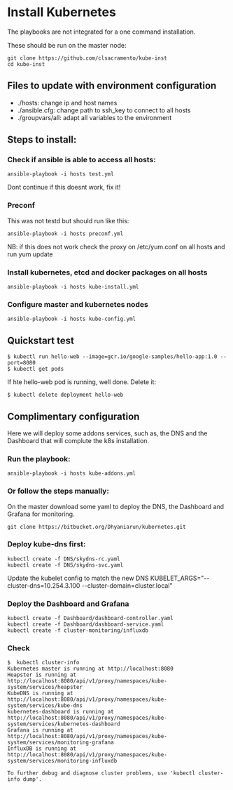 # Install Kubernetes

The playbooks are not integrated for a one command installation.

These should be run on the master node:
~~~
git clone https://github.com/clsacramento/kube-inst
cd kube-inst
~~~

## Files to update with environment configuration

 * ./hosts: change ip and host names
 * ./ansible.cfg: change path to ssh_key to connect to all hosts
 * ./groupvars/all: adapt all variables to the environment


## Steps to install:

### Check if ansible is able to access all hosts:

~~~
ansible-playbook -i hosts test.yml
~~~

Dont continue if this doesnt work, fix it!

### Preconf
This was not testd but should run like this:
~~~
ansible-playbook -i hosts preconf.yml
~~~
NB: if this does not work check the proxy on /etc/yum.conf on all hosts and run yum update

### Install kubernetes, etcd and docker packages on all hosts
~~~
ansible-playbook -i hosts kube-install.yml
~~~

### Configure master and kubernetes nodes
~~~
ansible-playbook -i hosts kube-config.yml
~~~

## Quickstart test
~~~
$ kubectl run hello-web --image=gcr.io/google-samples/hello-app:1.0 --port=8080
$ kubectl get pods
~~~

If hte hello-web pod is running, well done. Delete it:
~~~
$ kubectl delete deployment hello-web
~~~

## Complimentary configuration

Here we will deploy some addons services, such as, the DNS and the Dashboard that will complute the k8s installation.

### Run the playbook:
~~~
ansible-playbook -i hosts kube-addons.yml
~~~

### Or follow the steps manually:

On the master download some yaml to deploy the DNS, the Dashboard and Grafana for monitoring.

~~~
git clone https://bitbucket.org/Dhyaniarun/kubernetes.git
~~~

### Deploy kube-dns first:
~~~
kubectl create -f DNS/skydns-rc.yaml
kubectl create -f DNS/skydns-svc.yaml
~~~

Update the kubelet config to match the new DNS
KUBELET_ARGS="--cluster-dns=10.254.3.100 --cluster-domain=cluster.local"

### Deploy the Dashboard and Grafana

~~~
kubectl create -f Dashboard/dashboard-controller.yaml
kubectl create -f Dashboard/dashboard-service.yaml   
kubectl create -f cluster-monitoring/influxdb
~~~


### Check
~~~
$  kubectl cluster-info
Kubernetes master is running at http://localhost:8080
Heapster is running at http://localhost:8080/api/v1/proxy/namespaces/kube-system/services/heapster
KubeDNS is running at http://localhost:8080/api/v1/proxy/namespaces/kube-system/services/kube-dns
kubernetes-dashboard is running at http://localhost:8080/api/v1/proxy/namespaces/kube-system/services/kubernetes-dashboard
Grafana is running at http://localhost:8080/api/v1/proxy/namespaces/kube-system/services/monitoring-grafana
InfluxDB is running at http://localhost:8080/api/v1/proxy/namespaces/kube-system/services/monitoring-influxdb

To further debug and diagnose cluster problems, use 'kubectl cluster-info dump'.
~~~

